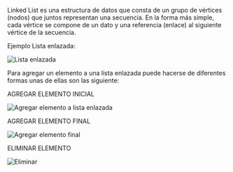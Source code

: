 Linked List es una estructura de datos que consta de un grupo de vértices (nodos) que juntos representan una secuencia. En la forma más simple, cada vértice se compone de un dato y una referencia (enlace) al siguiente vértice de la secuencia.

Ejemplo Lista enlazada:

![Lista enlazada](https://user-images.githubusercontent.com/41756950/113381604-a0cc5a80-933c-11eb-8e5c-444d5e676701.jpg)

Para agregar un elemento a una lista enlazada puede hacerse de diferentes formas unas de ellas son las siguiente:


AGREGAR ELEMENTO INICIAL

![Agregar elemento a lista enlazada](https://user-images.githubusercontent.com/41756950/113380709-2b5f8a80-933a-11eb-80be-5154e72e06dc.GIF)

AGREGAR ELEMENTO FINAL 

![Agregar elemento final ](https://user-images.githubusercontent.com/41756950/113440435-a1e7a100-93a9-11eb-8344-33cdf3d45706.GIF)

ELIMINAR ELEMENTO 

![Eliminar](https://user-images.githubusercontent.com/41756950/113452182-c26f2580-93c0-11eb-982b-c1edf3fa8aca.GIF)
